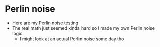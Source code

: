 # Perlin noise

- Here are my Perlin noise testing
- The real math just seemed kinda hard so I made my own Perlin noise logic
	- I might look at an actual Perlin noise some day tho